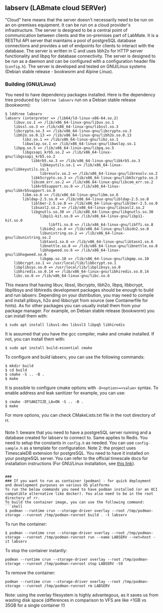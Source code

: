 ## labserv (LABmate cloud SERVer)
"Cloud" here means that the server doesn't necessarily need to be run on an on-premises equipment. It can be run on a cloud provider's infrastructure. The server is designed to be a central point of communication between clients and the on-premises part of LabMate. It is a RESTful API server that maintains a pool of postgreSQL database connections and provides a set of endpoints for clients to interact with the database. The server is written in C and uses libh2o for HTTP server functionality and libpq for database connectivity. The server is designed to be run as a daemon and can be configured with a configuration header file (`config.h`).
The server is developed and tested on GNU/Linux systems (Debian stable release - bookworm and Alpine Linux).
###
### Building (GNU/Linux)
You need to have dependency packages installed. Here is the dependency tree produced by `lddtree labserv` run on a Debian stable release (bookworm):
```shell
$ lddtree labserv
labserv (interpreter => /lib64/ld-linux-x86-64.so.2)
    libuv.so.1 => /lib/x86_64-linux-gnu/libuv.so.1
    libssl.so.3 => /lib/x86_64-linux-gnu/libssl.so.3
    libcrypto.so.3 => /lib/x86_64-linux-gnu/libcrypto.so.3
    libh2o.so.0.13 => /lib/x86_64-linux-gnu/libh2o.so.0.13
        libz.so.1 => /lib/x86_64-linux-gnu/libz.so.1
        libwslay.so.1 => /lib/x86_64-linux-gnu/libwslay.so.1
    libpq.so.5 => /lib/x86_64-linux-gnu/libpq.so.5
        libgssapi_krb5.so.2 => /lib/x86_64-linux-gnu/libgssapi_krb5.so.2
            libkrb5.so.3 => /lib/x86_64-linux-gnu/libkrb5.so.3
                libkeyutils.so.1 => /lib/x86_64-linux-gnu/libkeyutils.so.1
                libresolv.so.2 => /lib/x86_64-linux-gnu/libresolv.so.2
            libk5crypto.so.3 => /lib/x86_64-linux-gnu/libk5crypto.so.3
            libcom_err.so.2 => /lib/x86_64-linux-gnu/libcom_err.so.2
            libkrb5support.so.0 => /lib/x86_64-linux-gnu/libkrb5support.so.0
        libm.so.6 => /lib/x86_64-linux-gnu/libm.so.6
        libldap-2.5.so.0 => /lib/x86_64-linux-gnu/libldap-2.5.so.0
            liblber-2.5.so.0 => /lib/x86_64-linux-gnu/liblber-2.5.so.0
            libsasl2.so.2 => /lib/x86_64-linux-gnu/libsasl2.so.2
            libgnutls.so.30 => /lib/x86_64-linux-gnu/libgnutls.so.30
                libp11-kit.so.0 => /lib/x86_64-linux-gnu/libp11-kit.so.0
                    libffi.so.8 => /lib/x86_64-linux-gnu/libffi.so.8
                libidn2.so.0 => /lib/x86_64-linux-gnu/libidn2.so.0
                libunistring.so.2 => /lib/x86_64-linux-gnu/libunistring.so.2
                libtasn1.so.6 => /lib/x86_64-linux-gnu/libtasn1.so.6
                libnettle.so.8 => /lib/x86_64-linux-gnu/libnettle.so.8
                libhogweed.so.6 => /lib/x86_64-linux-gnu/libhogweed.so.6
                libgmp.so.10 => /lib/x86_64-linux-gnu/libgmp.so.10
    libbcrypt.so.1 => /usr/local/lib/libbcrypt.so.1
    libplibsys.so.0 => /usr/local/lib/libplibsys.so.0
    libhiredis.so.0.14 => /lib/x86_64-linux-gnu/libhiredis.so.0.14
    libc.so.6 => /lib/x86_64-linux-gnu/libc.so.6
```

This means that having libuv, libssl, libcrypto, libh2o, libpq, libbcrypt, libplibsys and libhiredis development packages should be enough to build and run labserv.
Depending on your distribution, you may need to compile and install plibsys, h2o and libbcrypt from source (see Containerfile for hints). As for other packages you can usually install them from your package manager. For example, on Debian stable release (bookworm) you can install them with:
```shell
$ sudo apt install libuv1-dev libssl3 libpq5 libhiredis 
``` 
It is assumed that you have the gcc compiler, make and cmake installed. If not, you can install them with:
```shell
$ sudo apt install build-essential cmake
```
To configure and build labserv, you can use the following commands:
```shell
$ mkdir build
$ cd build
$ cmake -S .. -B .
$ make
```
It is possible to configure cmake options with `-D<option>=<value>` syntax. To enable address and leak sanitizer for example, you can use:
```shell
$ cmake -DFSANITIZE_LA=ON -S .. -B .
$ make
```
For more options, you can check CMakeLists.txt file in the root directory of rr.
###
Note 1: beware that you need to have a postgreSQL server running and a database created for labserv to connect to. Same applies to Redis. You need to setup the constants in `config.h` as needed. You can use `config-sample.h` as a template for configuration.
Note 2: the project uses TimescaleDB extension for postgreSQL. You need to have it installed on your postgreSQL server. You can refer to the official timescale docs for installation instructions (For GNU/Linux installation, see [this link](https://docs.timescale.com/self-hosted/latest/install/installation-linux/)).
```

###
### If you want to run as container (podman) - for quick deployment and development purposes on various OS platforms
To run the below commands you need to have podman installed (or an OCI compatible alternative like docker). You also need to be in the root directory of rr.
To build the container image, you can use the following command:
```shell
$ podman --runtime crun --storage-driver overlay --root /tmp/podman-storage --runroot /tmp/podman-runroot build . -t labserv
```
To run the container:
```shell
$ podman --runtime crun --storage-driver overlay --root /tmp/podman-storage --runroot /tmp/podman-runroot run --name LABSERV --net=host -it labserv
```
To stop the container instantly:
```shell
podman --runtime crun --storage-driver overlay --root /tmp/podman-storage --runroot /tmp/podman-runroot stop LABSERV -t0
```
To remove the container:
```shell
podman --runtime crun --storage-driver overlay --root /tmp/podman-storage --runroot /tmp/podman-runroot rm LABSERV
```
Note: using the overlay filesystem is highly advantegous, as it saves us from wasting disk space (differences in comparison to VFS are like <1GB vs 35GB for a single container !!)

